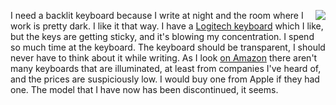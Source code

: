 <img src="http://scripting.com/images/2020/08/10/logitechKeyboard.png" border="0" align="right">I need a backlit keyboard because I write at night and the room where I work is pretty dark. I like it that way. I have a <a href="https://www.amazon.com/gp/product/B075H32ZFG/ref=ppx_yo_dt_b_search_asin_title?ie=UTF8&psc=1">Logitech keyboard</a> which I like, but the keys are getting sticky, and it's blowing my concentration. I spend so much time at the keyboard. The keyboard should be transparent, I should never have to think about it while writing. As I look <a href="https://www.amazon.com/s?k=backlit+keyboard&crid=1CCAK8VV2F5JV&sprefix=backlit+%2Caps%2C164&ref=nb_sb_ss_i_1_8">on Amazon</a> there aren't many keyboards that are illuminated, at least from companies I've heard of, and the prices are suspiciously low. I would buy one from Apple if they had one. The model that I have now has been discontinued, it seems.
